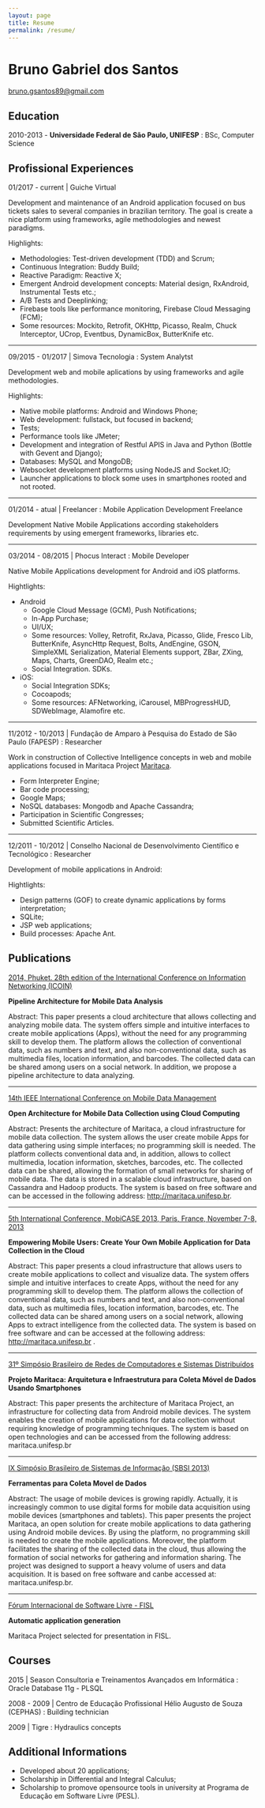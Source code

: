 ```yaml
---
layout: page
title: Resume
permalink: /resume/
---
```


Bruno Gabriel dos Santos
============
[bruno.gsantos89@gmail.com](mailto:bruno.gsantos89@gmail.com)


Education
---------

2010-2013 - **Universidade Federal de São Paulo, UNIFESP**
: BSc, Computer Science


Profissional Experiences
----------
01/2017 - current | Guiche Virtual

Development and maintenance of an Android application focused on bus tickets sales to several companies in brazilian territory. The goal is create a nice platform using frameworks, agile methodologies and newest paradigms.

Highlights:

* Methodologies: Test-driven development (TDD) and Scrum;
* Continuous Integration: Buddy Build;
* Reactive Paradigm: Reactive X;
* Emergent Android development concepts: Material design, RxAndroid, Instrumental Tests etc.;
* A/B Tests and Deeplinking;
* Firebase tools like performance monitoring, Firebase Cloud Messaging (FCM);
* Some resources: Mockito, Retrofit, OKHttp, Picasso, Realm, Chuck Interceptor, UCrop, Eventbus, DynamicBox, ButterKnife etc.

----------

09/2015 - 01/2017 | Simova Tecnologia
: System Analytst

Development web and mobile aplications by using frameworks and agile methodologies.

Highlights:

* Native mobile platforms: Android and Windows Phone;
* Web development: fullstack, but focused in backend;
* Tests;
* Performance tools like JMeter;
* Development and integration of Restful APIS in Java and Python (Bottle with Gevent and Django);
* Databases: MySQL and MongoDB;
* Websocket development platforms using NodeJS and Socket.IO;
* Launcher applications to block some uses in smartphones rooted and not rooted.

----------
01/2014 - atual | Freelancer
: Mobile Application Development Freelance

Development Native Mobile Applications according stakeholders requirements by using emergent frameworks, libraries etc.

----------
03/2014 - 08/2015 | Phocus Interact
: Mobile Developer

Native Mobile Applications development for Android and iOS platforms.

Hightlights:
* Android 
	* Google Cloud Message (GCM), Push Notifications;
	* In-App Purchase;
	* UI/UX;
	* Some resources: Volley, Retrofit, RxJava, Picasso, Glide, Fresco Lib, ButterKnife, AsyncHttp Request, Bolts, AndEngine, GSON, SimpleXML Serialization, Material Elements support, ZBar, ZXing, Maps, Charts, GreenDAO, Realm etc.;
	* Social Integration. SDKs.
* iOS: 
	* Social Integration SDKs;
	* Cocoapods;
	* Some resources: AFNetworking, iCarousel, MBProgressHUD, SDWebImage, Alamofire etc.

----------
11/2012 - 10/2013 | Fundação de Amparo à Pesquisa do Estado de São Paulo (FAPESP)
: Researcher

Work in construction of Collective Intelligence concepts in web and mobile applications focused in Maritaca Project [Maritaca](http://maritaca.unifesp.br).

* Form Interpreter Engine;
* Bar code processing;
* Google Maps;
* NoSQL databases: Mongodb and Apache Cassandra;
* Participation in Scientific Congresses;
* Submitted Scientific Articles.

----------
12/2011 - 10/2012 | Conselho Nacional de Desenvolvimento Científico e Tecnológico
: Researcher

Development of mobile applications in Android:

Hightlights:

* Design patterns (GOF) to create dynamic applications by forms interpretation;
* SQLite;
* JSP web applications;
* Build processes: Apache Ant.


Publications
----------

[2014, Phuket. 28th edition of the International Conference on Information Networking (ICOIN)](http://ieeexplore.ieee.org/document/6799730/)

**Pipeline Architecture for Mobile Data Analysis**

Abstract:
This paper presents a cloud architecture that allows collecting and analyzing mobile data. The system offers simple and intuitive interfaces to create mobile applications (Apps), without the need for any programming skill to develop them. The platform allows the collection of conventional data, such as numbers and text, and also non-conventional data, such as multimedia files, location information, and barcodes. The collected data can be shared among users on a social network. In addition, we propose a pipeline architecture to data analyzing.

----------
[14th IEEE International Conference on Mobile Data Management](http://ieeexplore.ieee.org/document/6569083/?arnumber=6569083)

**Open Architecture for Mobile Data Collection using Cloud Computing** 

Abstract:
Presents the architecture of Maritaca, a cloud infrastructure for mobile data collection. The system allows the user create mobile Apps for data gathering using simple interfaces; no programming skill is needed. The platform collects conventional data and, in addition, allows to collect multimedia, location information, sketches, barcodes, etc. The collected data can be shared, allowing the formation of small networks for sharing of mobile data. The data is stored in a scalable cloud infrastructure, based on Cassandra and Hadoop products. The system is based on free software and can be accessed in the following address: http://maritaca.unifesp.br.


----------
[5th International Conference, MobiCASE 2013, Paris, France, November 7-8, 2013](http://link.springer.com/chapter/10.1007%2F978-3-319-05452-0_21)

**Empowering Mobile Users: Create Your Own Mobile Application for Data Collection in the Cloud**

Abstract:
This paper presents a cloud infrastructure that allows users to create mobile applications to collect and visualize data. The system offers simple and intuitive interfaces to create Apps, without the need for any programming skill to develop them. The platform allows the collection of conventional data, such as numbers and text, and also non-conventional data, such as multimedia files, location information, barcodes, etc. The collected data can be shared among users on a social network, allowing Apps to extract intelligence from the collected data. The system is based on free software and can be accessed at the following address: http://maritaca.unifesp.br .


-----
[31º Simpósio Brasileiro de Redes de Computadores e Sistemas Distribuídos](http://sbrc2013.unb.br/files/anais/salao-ferramentas/artigos/artigo-75.pdf)

**Projeto Maritaca: Arquitetura e Infraestrutura para Coleta Móvel de Dados Usando Smartphones**

Abstract:
This paper presents the architecture of Maritaca Project, an infrastructure for collecting data from Android mobile devices. The system enables the creation of mobile applications for data collection without requiring knowledge of programming techniques. The system is based on open technologies and can be accessed from the following address: maritaca.unifesp.br


----------
[IX Simpósio Brasileiro de Sistemas de Informação (SBSI 2013)](http://www.lbd.dcc.ufmg.br/colecoes/sbsi/2013/0013.pdf)

**Ferramentas para Coleta Movel de Dados**

Abstract:
The usage of mobile devices is growing rapidly. Actually, it is increasingly common to use digital forms for mobile data acquisition using mobile devices (smartphones and tablets). This paper presents the project Maritaca, an
open solution for create mobile applications to data gathering using Android
mobile devices. By using the platform, no programming skill is needed to create the mobile applications. Moreover, the platform facilitates the sharing of the collected data in the cloud, thus allowing the formation of social networks for
gathering and information sharing. The project was designed to support a heavy volume of users and data acquisition. It is based on free software and canbe accessed at: maritaca.unifesp.br.

------
[Fórum Internacional de Software Livre - FISL](https://www.youtube.com/watch?v=gZbJLiLY_w0)

**Automatic application generation**

Maritaca Project selected for presentation in FISL.

Courses
----------
2015 | Season Consultoria e Treinamentos Avançados em Informática
: Oracle Database 11g - PLSQL



2008 - 2009 | Centro de Educação Profissional Hélio Augusto de Souza (CEPHAS)
: Building technician



2009 | Tigre
: Hydraulics concepts



Additional Informations
----------------------------------------

* Developed about 20 applications;
* Scholarship in Differential and Integral Calculus;
* Scholarship to promove opensource tools in university at Programa de Educação em Software Livre (PESL).